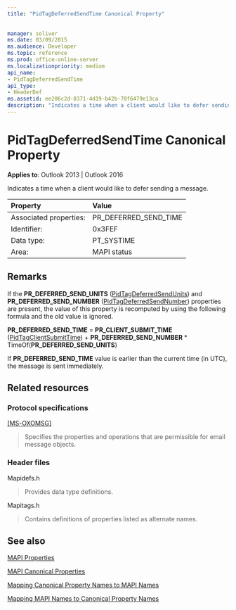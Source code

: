 ```yaml
---
title: "PidTagDeferredSendTime Canonical Property"
 
 
manager: soliver
ms.date: 03/09/2015
ms.audience: Developer
ms.topic: reference
ms.prod: office-online-server
ms.localizationpriority: medium
api_name:
- PidTagDeferredSendTime
api_type:
- HeaderDef
ms.assetid: ee206c2d-8371-4d19-b42b-78f6479e13ca
description: "Indicates a time when a client would like to defer sending a message."
---
```


# PidTagDeferredSendTime Canonical Property

  
  
**Applies to**: Outlook 2013 | Outlook 2016 
  
Indicates a time when a client would like to defer sending a message.
  
|Property |Value |
|:-----|:-----|
|Associated properties:  <br/> |PR_DEFERRED_SEND_TIME  <br/> |
|Identifier:  <br/> |0x3FEF  <br/> |
|Data type:  <br/> |PT_SYSTIME  <br/> |
|Area:  <br/> |MAPI status  <br/> |
   
## Remarks

If the **PR_DEFERRED_SEND_UNITS** ([PidTagDeferredSendUnits](pidtagdeferredsendunits-canonical-property.md)) and **PR_DEFERRED_SEND_NUMBER** ([PidTagDeferredSendNumber](pidtagdeferredsendnumber-canonical-property.md)) properties are present, the value of this property is recomputed by using the following formula and the old value is ignored.
  
 **PR_DEFERRED_SEND_TIME** = **PR_CLIENT_SUBMIT_TIME** ([PidTagClientSubmitTime](pidtagclientsubmittime-canonical-property.md)) + **PR_DEFERRED_SEND_NUMBER** * TimeOf(**PR_DEFERRED_SEND_UNITS**)
  
If **PR_DEFERRED_SEND_TIME** value is earlier than the current time (in UTC), the message is sent immediately. 
  
## Related resources

### Protocol specifications

[[MS-OXOMSG]](https://msdn.microsoft.com/library/daa9120f-f325-4afb-a738-28f91049ab3c%28Office.15%29.aspx)
  
> Specifies the properties and operations that are permissible for email message objects.
    
### Header files

Mapidefs.h
  
> Provides data type definitions.
    
Mapitags.h
  
> Contains definitions of properties listed as alternate names.
    
## See also



[MAPI Properties](mapi-properties.md)
  
[MAPI Canonical Properties](mapi-canonical-properties.md)
  
[Mapping Canonical Property Names to MAPI Names](mapping-canonical-property-names-to-mapi-names.md)
  
[Mapping MAPI Names to Canonical Property Names](mapping-mapi-names-to-canonical-property-names.md)

